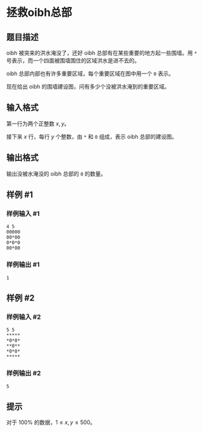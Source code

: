 # 拯救oibh总部

## 题目描述

oibh 被突来的洪水淹没了，还好 oibh 总部有在某些重要的地方起一些围墙。用 `*` 号表示，而一个四面被围墙围住的区域洪水是进不去的。

oibh 总部内部也有许多重要区域，每个重要区域在图中用一个 `0` 表示。

现在给出 oibh 的围墙建设图，问有多少个没被洪水淹到的重要区域。

## 输入格式

第一行为两个正整数 $x,y$。

接下来 $x$ 行，每行 $y$ 个整数，由 `*` 和 `0` 组成，表示 oibh 总部的建设图。

## 输出格式

输出没被水淹没的 oibh 总部的 `0` 的数量。

## 样例 #1

### 样例输入 #1
```
4 5
00000
00*00
0*0*0
00*00
```

### 样例输出 #1

```
1
```

## 样例 #2

### 样例输入 #2
```
5 5
*****
*0*0*
**0**
*0*0*
*****
```

### 样例输出 #2

```
5
```

## 提示

对于 $100\%$ 的数据，$1 \le x,y \le 500$。
